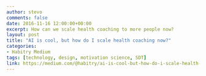 ```yaml
---
author: stevo
comments: false
date: 2016-11-16 12:00:00+00:00
excerpt: How can we scale health coaching to more people now?
layout: post
title: "AI is cool, but how do I scale health coaching now?"
categories:
- Habitry Medium
tags: [technology, design, motivation science, SDT]
link: https://medium.com/@habitry/ai-is-cool-but-how-do-i-scale-health-coaching-now-7b2234547dc0
---
```

